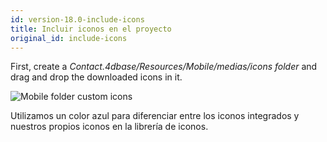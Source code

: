 ```yaml
---
id: version-18.0-include-icons
title: Incluir iconos en el proyecto
original_id: include-icons
---
```


First, create a *Contact.4dbase/Resources/Mobile/medias/icons folder* and drag and drop the downloaded icons in it.

![Mobile folder custom icons](assets/en/custom-icons/mobile-folder-custom-icons.png)

Utilizamos un color azul para diferenciar entre los iconos integrados y nuestros propios iconos en la librería de iconos.